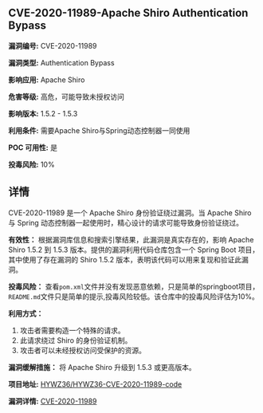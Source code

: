 ## CVE-2020-11989-Apache Shiro Authentication Bypass

**漏洞编号:** CVE-2020-11989

**漏洞类型:** Authentication Bypass

**影响应用:** Apache Shiro

**危害等级:** 高危，可能导致未授权访问

**影响版本:** 1.5.2 - 1.5.3

**利用条件:** 需要Apache Shiro与Spring动态控制器一同使用

**POC 可用性:** 是

**投毒风险:** 10%

## 详情

CVE-2020-11989 是一个 Apache Shiro 身份验证绕过漏洞。当 Apache Shiro 与 Spring 动态控制器一起使用时，精心设计的请求可能导致身份验证绕过。

**有效性：**
根据漏洞库信息和搜索引擎结果，此漏洞是真实存在的，影响 Apache Shiro 1.5.2 到 1.5.3 版本。提供的漏洞利用代码仓库包含一个 Spring Boot 项目，其中使用了存在漏洞的 Shiro 1.5.2 版本，表明该代码可以用来复现和验证此漏洞。

**投毒风险：**
查看`pom.xml`文件并没有发现恶意依赖，只是简单的springboot项目，`README.md`文件只是简单的提示,投毒风险较低。该仓库中的投毒风险评估为10%。

**利用方式：**
1.  攻击者需要构造一个特殊的请求。
2.  此请求绕过 Shiro 的身份验证机制。
3.  攻击者可以未经授权访问受保护的资源。

**漏洞缓解措施：**
将 Apache Shiro 升级到 1.5.3 或更高版本。

**项目地址:** [HYWZ36/HYWZ36-CVE-2020-11989-code](https://github.com/HYWZ36/HYWZ36-CVE-2020-11989-code)

**漏洞详情:** [CVE-2020-11989](https://nvd.nist.gov/vuln/detail/CVE-2020-11989)
